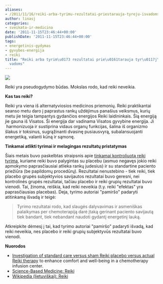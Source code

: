 ```yaml
---
aliases:
- /2011/11/16/reiki-arba-tyrimu-rezultatai-priestarauja-tyreju-isvadoms/
author: linasj
categories:
- sveikata-ir-medicina
date: '2011-11-15T23:46:44+00:00'
publishDate: '2011-11-15T23:46:44+00:00'
tags:
- energetinis-gydymas
- gyvybes-energija
- reiki
title: "Reiki arba tyrim\u0173 rezultatai prie\u0161tarauja tyr\u0117j\u0173 i\u0161\
  vadoms"
---
```

[![](http://i549.photobucket.com/albums/ii365/laurie1099/Photo_Reiki.jpg)](http://media.photobucket.com/image/reiki/laurie1099/Photo_Reiki.jpg?o=71)

Reiki yra pseudogydymo būdas. Mokslas rodo, kad reiki neveikia.

**Kas tas reiki?**

Reiki yra viena iš alternatyviosios medicinos priemonių. Reiki praktikantai seanso metu daro į paprastus rankų uždėjimus panašius veiksmus, kurių metu jie teigia tampantys gydančios energijos Reiki laidininkais. Šią energiją jie gauna iš Visatos. Ši energija dar vadinama Visatos gyvybine energija. Ji  harmonizuoja ir sustiprina vidaus organų funkcijas, šalina iš organizmo šlakus ir toksinus, sugrąžinanti dvasinę pusiausvyrą, subalansuojanti energetiką, valanti kūną ir sąmonę.

**Tinkamai atlikti tyrimai ir melagingas rezultatų pristatymas**

Šiais metais buvo paskelbtas straipsnis apie [tinkamai kontroliuotą reiki tyrimą](http://www.ncbi.nlm.nih.gov/pubmed/21531671), kuriame reiki buvo palygintas su placebu (asmuo negavęs jokio reiki apmokymo paprasčiausiai atlieka rankų judesius) ir su standartine paciento priežiūra (be papildomų procedūrų). Rezultatai nenustebino - tiek reiki, tiek placebo grupės subjektyvios savijautos rezultatai buvo geresni, nei kontrolinės grupės rezultatai, tačiau placebo ir reiki grupių rezultatai buvo vienodi. Tai, žinoma, reiškia, kad reiki neveikia (t.y. reiki "efektas" yra paprasčiausias placebas). Deja, tyrimo autoriai "pamiršo" padaryti atitinkamą išvadą ir teigė:

> Tyrimo rezultatai rodo, kad slaugės dalyvavimas ir asmeniškas palaikymas per chemoterapiją darė įtaką gerinant paciento savijautą tiek bandant, tiek nebandant naudoti gydantį energetinį lauką.


Atkreipkite dėmesį į tai, kad tyrimo autoriai "pamiršo" padaryti išvadą, kad reiki neveikia, nes placebo ir reiki grupių subjektyvūs rezultatai buvo vienodi.

**Nuorodos**
* [Investigation of standard care versus sham Reiki placebo versus actual Reiki therapy](http://www.ncbi.nlm.nih.gov/pubmed/21531671) to enhance comfort and well-being in a chemotherapy infusion center.
* [Science-Based Medicine: Reiki](http://www.sciencebasedmedicine.org/index.php/reiki/)
* [Wikipedia (lietuviškai): Reiki](http://lt.wikipedia.org/wiki/Reiki)

